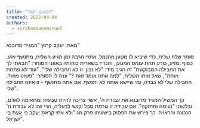 ```yaml
---
title: "המטען הכבד"
created: 2022-04-04
authors: 
  - avrahambenemanuel
---
```


מאת: יעקב קרנץ "המגיד מדוּבנא"

סוחר שלח שליח, כדי שיביא לו מטען מהנמל. אחרי הרבה זמן הגיע השליח, מתנשף ויגע, כפוף ומזיע, כורע תחת עומס המטען, והכריז בשארית כוחותיו באוזני הסוחר: "הבאתי לך את החבילה המבוקשת" זה הגיב מיד: "לא נכון. זו לא החבילה שלי". "עוד לא פתחת אותה", שאל אותו השליח, "למה אתה אומר זאת ?" ענה לו הסוחר: "פשוט מאוד. החבילה שלי לא כבדה, ומי שיישא אותה לא יתנשף. אם אתה מתנשף - זו אינה החבילה שלי".

כך המשיל המגיד מדובנא את עבודת ה', אשר צריכה להיות טבעית ומתאימה לאדם, ובלשונו "נעימה ומתוקה". אם עבודה זו גורמת סבל וקושי לבעליה, הרי שזו לא עבודת ה' הנכונה והראויה. כך פירש את הפסוק בישעיהו פרק מג "וְלֹא אֹתִי קָרָאתָ יַעֲקֹב כִּי יָגַעְתָּ בִּי יִשְׂרָאֵל".
